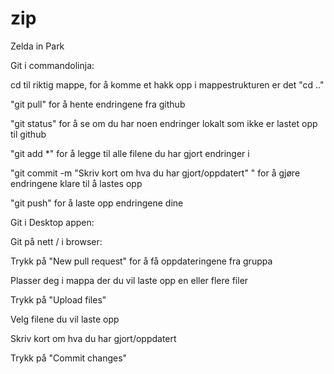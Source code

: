 # zip
Zelda in Park


Git i commandolinja:

cd til riktig mappe, for å komme et hakk opp i mappestrukturen er det "cd .."

"git pull" for å hente endringene fra github

"git status" for å se om du har noen endringer lokalt som ikke er lastet opp til github

"git add *" for å legge til alle filene du har gjort endringer i

"git commit -m "Skriv kort om hva du har gjort/oppdatert" " for å gjøre endringene klare til å lastes opp

"git push" for å laste opp endringene dine


Git i Desktop appen:


Git på nett / i browser:

Trykk på "New pull request" for å få oppdateringene fra gruppa

Plasser deg i mappa der du vil laste opp en eller flere filer

Trykk på "Upload files"

Velg filene du vil laste opp

Skriv kort om hva du har gjort/oppdatert

Trykk på "Commit changes"
